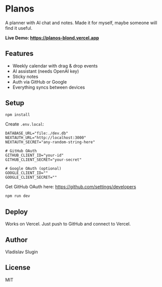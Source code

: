 # Planos

A planner with AI chat and notes. Made it for myself, maybe someone will find it useful.

**Live Demo: https://planos-blond.vercel.app**

## Features

- Weekly calendar with drag & drop events
- AI assistant (needs OpenAI key)
- Sticky notes
- Auth via GitHub or Google
- Everything syncs between devices

## Setup

```bash
npm install
```

Create `.env.local`:

```env
DATABASE_URL="file:./dev.db"
NEXTAUTH_URL="http://localhost:3000"
NEXTAUTH_SECRET="any-random-string-here"

# GitHub OAuth
GITHUB_CLIENT_ID="your-id"
GITHUB_CLIENT_SECRET="your-secret"

# Google OAuth (optional)
GOOGLE_CLIENT_ID=""
GOOGLE_CLIENT_SECRET=""
```

Get GitHub OAuth here: https://github.com/settings/developers

```bash
npm run dev
```

## Deploy

Works on Vercel. Just push to GitHub and connect to Vercel.

## Author

Vladislav Slugin

## License

MIT
